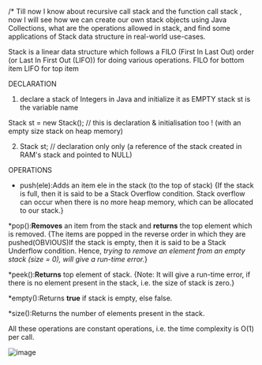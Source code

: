 /* Till now I know about recursive call stack and the function call stack , now I will see how we can 
create our own stack objects using Java Collections, 
what are the operations allowed in stack, 
and find some applications of Stack data structure in real-world use-cases.

Stack is a linear data structure which follows a FILO (First In Last Out) order (or Last In First Out (LIFO)) for doing various operations.
FILO for bottom item
LIFO for top item

DECLARATION

1. declare a stack of Integers in Java and initialize it as EMPTY stack
st is the variable name

Stack<Integer> st = new Stack<Integer>(); // this is declaration & initialisation too ! (with an empty size stack on heap memory)

2. Stack<Integer> st; // declaration only only (a reference of the stack  created in RAM's stack and pointed to NULL)

OPERATIONS

* push(ele):Adds an item ele in the stack (to the top of stack)
{If the stack is full, then it is said to be a Stack Overflow condition. 
Stack overflow can occur when there is no more heap memory, which can be allocated to our stack.}

*pop():**Removes** an item from the stack and **returns** the top element which is removed.
{The items are popped in the reverse order in which they are pushed(OBVIOUS)If the stack is empty, then it is said to be a Stack Underflow condition. 
Hence, _trying to remove an element from an empty stack (size = 0), will give a run-time error._}

*peek():**Returns** top element of stack.
{Note: It will give a run-time error, if there is no element present in the stack, i.e. the size of stack is zero.}

*empty():Returns **true** if stack is empty, else false.

*size():Returns the number of elements present in the stack.

All these operations are constant operations, i.e. the time complexity is O(1) per call.
  
  ![image](https://user-images.githubusercontent.com/93143005/148396303-6e5b22aa-7147-45a8-8de4-bb30dc42c5a7.png)

